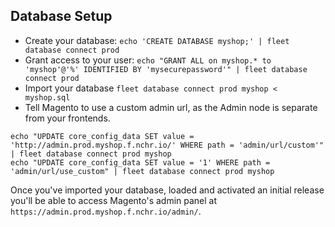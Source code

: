 Database Setup
--------------

* Create your database: `echo 'CREATE DATABASE myshop;' | fleet database connect prod`
* Grant access to your user: `echo "GRANT ALL on myshop.* to 'myshop'@'%' IDENTIFIED BY 'mysecurepassword'" | fleet database connect prod`
* Import your database `fleet database connect prod myshop < myshop.sql`
* Tell Magento to use a custom admin url, as the Admin node is separate from your frontends.
```
echo "UPDATE core_config_data SET value = 'http://admin.prod.myshop.f.nchr.io/' WHERE path = 'admin/url/custom'" | fleet database connect prod myshop
echo "UPDATE core_config_data SET value = '1' WHERE path = 'admin/url/use_custom" | fleet database connect prod myshop
```

Once you've imported your database, loaded and activated an initial release
you'll be able to access Magento's admin panel at `https://admin.prod.myshop.f.nchr.io/admin/`.
